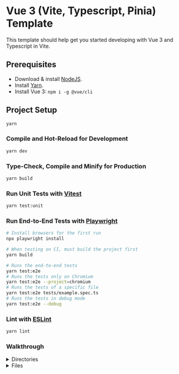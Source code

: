 # Vue 3 (Vite, Typescript, Pinia) Template

This template should help get you started developing with Vue 3 and Typescript in Vite.

[//]: # (## Recommended IDE Setup)

[//]: # ()

[//]: # ([VSCode]&#40;https://code.visualstudio.com/&#41; + [Volar]&#40;https://marketplace.visualstudio.com/items?itemName=Vue.volar&#41; &#40;and)

[//]: # (disable)

[//]: # (Vetur&#41; + [TypeScript Vue Plugin &#40;Volar&#41;]&#40;https://marketplace.visualstudio.com/items?itemName=Vue.vscode-typescript-vue-plugin&#41;.)

[//]: # ()

[//]: # (## Type Support for `.vue` Imports in TS)

[//]: # ()

[//]: # (TypeScript cannot handle type information for `.vue` imports by default, so we replace the `tsc` CLI with `vue-tsc` for)

[//]: # (type checking. In editors, we)

[//]: # (need [TypeScript Vue Plugin &#40;Volar&#41;]&#40;https://marketplace.visualstudio.com/items?itemName=Vue.vscode-typescript-vue-plugin&#41;)

[//]: # (to make the TypeScript language service aware of `.vue` types.)

[//]: # ()

[//]: # (If the standalone TypeScript plugin doesn't feel fast enough to you, Volar has also implemented)

[//]: # (a [Take Over Mode]&#40;https://github.com/johnsoncodehk/volar/discussions/471#discussioncomment-1361669&#41; that is more)

[//]: # (performant. You can enable it by the following steps:)

[//]: # ()

[//]: # (1. Disable the built-in TypeScript Extension)

[//]: # (    1&#41; Run `Extensions: Show Built-in Extensions` from VSCode's command palette)

[//]: # (    2&#41; Find `TypeScript and JavaScript Language Features`, right click and select `Disable &#40;Workspace&#41;`)

[//]: # (2. Reload the VSCode window by running `Developer: Reload Window` from the command palette.)

[//]: # ()

[//]: # (## Customize configuration)

[//]: # ()

[//]: # (See [Vite Configuration Reference]&#40;https://vitejs.dev/config/&#41;.)

## Prerequisites

- Download & install [NodeJS](https://nodejs.org).
- Install [Yarn](https://yarnpkg.com/getting-started/install).
- Install Vue 3: ```npm i -g @vue/cli```

## Project Setup

```sh
yarn
```

### Compile and Hot-Reload for Development

```sh
yarn dev
```

### Type-Check, Compile and Minify for Production

```sh
yarn build
```

### Run Unit Tests with [Vitest](https://vitest.dev/)

```sh
yarn test:unit
```

### Run End-to-End Tests with [Playwright](https://playwright.dev)

```sh
# Install browsers for the first run
npx playwright install

# When testing on CI, must build the project first
yarn build

# Runs the end-to-end tests
yarn test:e2e
# Runs the tests only on Chromium
yarn test:e2e --project=chromium
# Runs the tests of a specific file
yarn test:e2e tests/example.spec.ts
# Runs the tests in debug mode
yarn test:e2e --debug
```

### Lint with [ESLint](https://eslint.org/)

```sh
yarn lint
```

### Walkthrough

<details>
    <summary>Directories</summary>

### <a href="./src">src</a>

- <a href="./src/components">components</a>
    - This folder breaks the application into small parts (components) which you can glue together in
      the <a href="./src/views">views</a> folder, e.g. The <a href="./src/components/authentication/LoginForm.vue">Login
      Form</a> is defined in
      the <a href="./src/components/authentication/LoginForm.vue">```/src/components/authentication/LoginForm.vue```</a>
      component and called in
      the <a href="./src/views/authentication/LoginView.vue">```/src/views/authentication/LoginView.vue```</a> view
      alongside the <a href="./src/components/containers/BgWhiteFlexibleContainer.vue">Container</a>. Same thing applies
      to the <a href="./src/components/book">Books</a> CRUD (Check the <a href="./src/components/book">Book components
      folder</a> and <a href="./src/views/book">Book views folder</a> for more).

- <a href="./src/views">views</a>
    - As mentioned above, the <a href="./src/views">views</a> folder is the glue that glues components together (It is
      recommended to keep the logic in either the <a href="./src/components">components</a>, <a href="./src/stores">
      stores</a> or <a href="./src/services">services</a>).

- <a href="./src/router">router</a>
    - This folder contains <a href="./src/router/index.ts">index.ts</a> which holds all the routes and anything related
      to the router (e.g. Middleware, Route guards, etc...).

- <a href="./src/stores">stores</a>
    - Since this application uses [Pinia](https://pinia.vuejs.org/) as the store it is an industry standard to keep all
      the store logic in a folder <a href="./src/stores">stores</a> directory.
    - This template only has one store, the <a href="./src/stores/auth/index.ts">auth</a> store.
    - It is possible to put all your components' logic in the store, but it is not necessary. It is recommended to only
      use the store for shared logic, in this template we only used the store to handle the JWT Token (saving the token
      to local storage and removing the token).
    - Why Pinia?
        * Since this project uses Vue 3 which comes with new features such
          as [Composition API](https://vuejs.org/guide/extras/composition-api-faq.html), it's efficient to use the same
          syntax and coding style throughout the whole project for readability and productivity reasons. This is
          where [Pinia](https://pinia.vuejs.org/) shines it uses the new Composition API by default and supports
          Typescript seamlessly and without headaches unlike Vuex that needs some complicated configurations to support
          Typescript and doesn't support Composition API.

- <a href="./src/types">types</a>
    - This folder contains global custom Typescript types and interfaces.
    - In this template we used the folder to define interfaces that group data coming from the backend, (e.g. IBook,
      IUser and IBookResp). This way we can manipulate the data coming from the backend using axios, and we benefit from
      typescript's type system + we get auto-complete from our favorite IDE.

- <a href="./src/services">services</a>
    - This folder is just a utility folder that contains custom tools that you can use throughout the whole project.
    - In this template we only used this folder to register a new [Axios instance](https://axios-http.com/docs/instance)
      using the ```create()``` method we passed it only 1 parameter ```baseURL``` which acts like a prefix URL so that
      we don't repeat ourselves each time we send a request to the backend.

### <a href="./e2e">e2e</a>

- You can use this folder to run End-to-End tests of your application using
  the [Playwright](https://playwright.dev/) framework.

</details>

<details>
    <summary>Files</summary>

- <a href="./src/App.vue">App.vue</a>
    - This file contains the [Root Component](https://vuejs.org/guide/essentials/application.html#the-root-component).
      As the official Vue.js documentation
      says: ```Every app requires a "root component" that can contain other components
      as its children.```

- <a href="./src/main.ts">main.ts</a>
    - This file is the index file of the project, we register the root component as a new application instance using
      the ```createApp("./App.vue")``` method.
    - We also create a new Pinia instance using the ```use(createPinia())``` method.
    - We register the router using the ```use("./router")``` method.
    - And lastly we tell vue that the root component has the id ```app``` hence the ```mount("#app")``` method.
    - ```NOTE: We can do more things in this file (e.g. Registering Font Awesome icons, Importing css files globally, etc...)```

</details>
